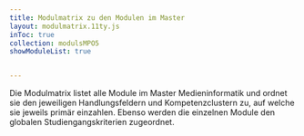 ```yaml
---
title: Modulmatrix zu den Modulen im Master
layout: modulmatrix.11ty.js
inToc: true
collection: modulsMPO5
showModuleList: true


---
```



Die Modulmatrix listet alle Module im Master Medieninformatik und ordnet sie den jeweiligen Handlungsfeldern und Kompetenzclustern zu, auf welche sie jeweils primär einzahlen. Ebenso werden die einzelnen Module den globalen Studiengangskriterien zugeordnet.

